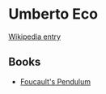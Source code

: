 # Umberto Eco

[Wikipedia entry](https://en.wikipedia.org/wiki/Umberto_Eco)

## Books

- [Foucault's Pendulum](Foucaults_Pendulum.md)
